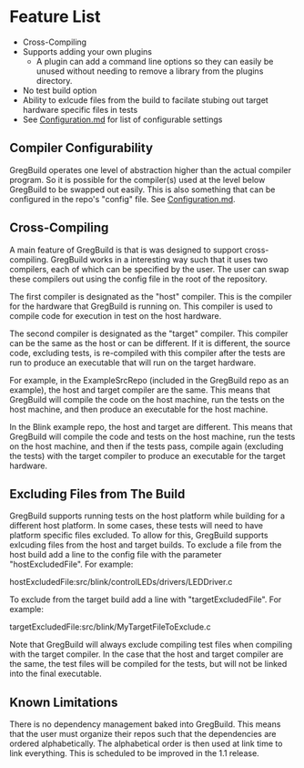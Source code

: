 # Feature List

- Cross-Compiling
- Supports adding your own plugins
    - A plugin can add a command line options so they can easily be unused
    without needing to remove a library from the plugins directory.
- No test build option
- Ability to exlcude files from the build to facilate
  stubing out target hardware specific files in tests
- See [Configuration.md](Configuration.md) for list of configurable settings

## Compiler Configurability

GregBuild operates one level of abstraction higher than the actual compiler program. So it is possible for the compiler(s) used at the level below GregBuild to be swapped out
easily. This is also something that can be configured in the repo's "config" file. See 
[Configuration.md](Configuration.md).


## Cross-Compiling

A main feature of GregBuild is that is was designed to support cross-compiling.
GregBuild works in a interesting way such that it uses two compilers, each of which
can be specified by the user. The user can swap these compilers out using the config
file in the root of the repository. 

The first compiler is designated as the "host" compiler. This is the compiler for the 
hardware that GregBuild is running on. This compiler is used to compile code for 
execution in test on the host hardware.

The second compiler is designated as the "target" compiler. This compiler can be the 
same as the host or can be different. If it is different, the source code, excluding
tests, is re-compiled with this compiler after the tests are run to produce an
executable that will run on the target hardware.

For example, in the ExampleSrcRepo (included in the GregBuild repo as an example), the host and target compiler are the same. This means that GregBuild will compile the code on the host machine, run the tests on the host machine, and  then produce an executable
for the host machine. 

In the Blink example repo, the host and target are different. This means that GregBuild will compile the code and tests on the host machine, run the tests on the host machine, 
and then if the tests pass, compile again (excluding the tests) with the target 
compiler to produce an executable for the target hardware.

## Excluding Files from The Build

GregBuild supports running tests on the host platform while building for a different host platform. In some cases, these tests will need to have platform specific files excluded. To allow for this, GregBuild supports exlcuding files from the host and target builds. To exclude a file from the host build add a line to the config file with the parameter "hostExcludedFile". For example:

hostExcludedFile:src/blink/controlLEDs/drivers/LEDDriver.c

To exclude from the target build add a line with "targetExcludedFile". For example:

targetExcludedFile:src/blink/MyTargetFileToExclude.c

Note that GregBuild will always exclude compiling test files when compiling with the target compiler. In the case that the host and target compiler are the same, the test files will be compiled for the tests, but will not be linked into the final executable.

## Known Limitations

There is no dependency management baked into GregBuild. This means that the user
must organize their repos such that the dependencies are ordered alphabetically. The
alphabetical order is then used at link time to link everything. This is scheduled
to be improved in the 1.1 release.